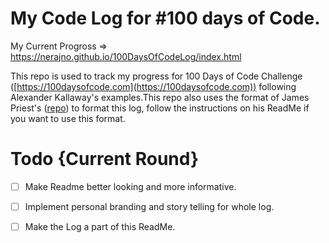 # My Code Log for #100 days of Code.
My Current Progross => https://nerajno.github.io/100DaysOfCodeLog/index.html

This repo is used to track my progress for  100 Days of Code Challenge ([https://100daysofcode.com](https://100daysofcode.com)) following Alexander Kallaway's examples.This repo also uses the format of James Priest's ([repo](https://github.com/james-priest/100-days-log)) to format this log, follow the instructions on his ReadMe if you want to use this format. 

# Todo {Current Round}
- [ ] Make Readme better looking and more informative.
- [ ] Implement personal branding and story telling for whole log.
- [ ] Make the Log a part of this ReadMe. 
  
